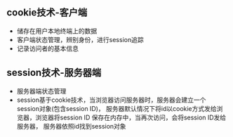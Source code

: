 ## cookie技术-客户端

* 储存在用户本地终端上的数据
* 客户端状态管理，辨别身份，进行session追踪
* 记录访问者的基本信息

## session技术-服务器端

* 服务器端状态管理
* session基于cookie技术，当浏览器访问服务器时，服务器会建立一个session对象(包含session ID)，
  服务器默认情况下将id以cookie方式发给浏览器，浏览器将session ID 保存在内存中，当再次访问，会将session ID发给服务器，
  服务器依照id找到session对象
